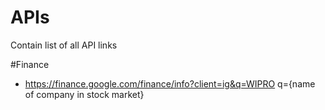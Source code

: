 # APIs
Contain list of all API links

#Finance
  - https://finance.google.com/finance/info?client=ig&q=WIPRO
q={name of company in stock market}
